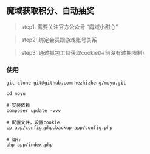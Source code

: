 ## 魔域获取积分、自动抽奖

> step1: 需要关注官方公众号 “魔域小甜心”

> step2: 绑定会员跟游戏账号关系

> step3: 通过抓包工具获取cookie(目前没有过期限制)

### 使用
```
git clone git@github.com:hezhizheng/moyu.git

cd moyu

# 安装依赖
composer update -vvv

# 配置文件，设置cookie
cp app/config.php.backup app/config.php

# 运行
php app/index.php
```